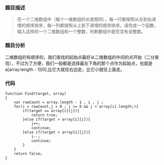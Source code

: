 ### 题目描述
>在一个二维数组中（每个一维数组的长度相同），每一行都按照从左到右递增的顺序排序，每一列都按照从上到下递增的顺序排序。请完成一个函数，输入这样的一个二维数组和一个整数，判断数组中是否含有该整数。

### 题目分析
二维数组的有顺序的，我们查找的起始点最好从二维数组的中间的点开始（二分查找），不过为了方便，我们一般都是选择最左下角的那个点作为起始点，也就是a[array.length - 1][0],比它大就往右边走，比它小就往上面走。

### 代码
```
function Find(target, array)
{
    var rowCount = array.length - 1 , i , j ;
    for(i = rowCount,j = 0 ; i >= 0 && j < array[i].length;){
        if(target == array[i][j]){
            return true;
        }else if(target > array[i][j]){
            j++;
            continue;
        }else if(target < array[i][j]){
            i--;
            continue;
        }
    }
    return false;
}
```
